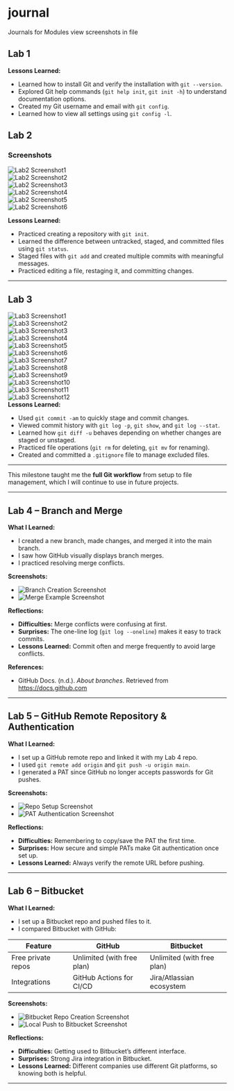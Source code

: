 # journal
Journals for Modules 
view screenshots in file

## Lab 1
**Lessons Learned:**
- Learned how to install Git and verify the installation with `git --version`.
- Explored Git help commands (`git help init`, `git init -h`) to understand documentation options.
- Created my Git username and email with `git config`.
- Learned how to view all settings using `git config -l`.

## Lab 2
### Screenshots
![Lab2 Screenshot1](Picture1.png)  
![Lab2 Screenshot2](Picture2.png)  
![Lab2 Screenshot3](Picture3.png)  
![Lab2 Screenshot4](Picture4.png)  
![Lab2 Screenshot5](Picture5.png)  
![Lab2 Screenshot6](Picture6.png)  

**Lessons Learned:**
- Practiced creating a repository with `git init`.
- Learned the difference between untracked, staged, and committed files using `git status`.
- Staged files with `git add` and created multiple commits with meaningful messages.
- Practiced editing a file, restaging it, and committing changes.

---

## Lab 3
![Lab3 Screenshot1](Picture7.png)  
![Lab3 Screenshot2](Picture8.png)  
![Lab3 Screenshot3](Picture9.png)  
![Lab3 Screenshot4](Picture10.png)  
![Lab3 Screenshot5](Picture11.png)  
![Lab3 Screenshot6](Picture12.png)  
![Lab3 Screenshot7](Picture13.png)  
![Lab3 Screenshot8](Picture14.png)  
![Lab3 Screenshot9](Picture15.png)  
![Lab3 Screenshot10](Picture16.png)  
![Lab3 Screenshot11](Picture17.png)  
![Lab3 Screenshot12](Picture18.png)  
**Lessons Learned:**
- Used `git commit -am` to quickly stage and commit changes.
- Viewed commit history with `git log -p`, `git show`, and `git log --stat`.
- Learned how `git diff -u` behaves depending on whether changes are staged or unstaged.
- Practiced file operations (`git rm` for deleting, `git mv` for renaming).
- Created and committed a `.gitignore` file to manage excluded files.

---

This milestone taught me the **full Git workflow** from setup to file management, which I will continue to use in future projects.

---

## Lab 4 – Branch and Merge  

**What I Learned:**  
- I created a new branch, made changes, and merged it into the main branch.  
- I saw how GitHub visually displays branch merges.  
- I practiced resolving merge conflicts.  

**Screenshots:**  
- ![Branch Creation Screenshot](add-link-here)  
- ![Merge Example Screenshot](add-link-here)  

**Reflections:**  
- **Difficulties:** Merge conflicts were confusing at first.  
- **Surprises:** The one-line log (`git log --oneline`) makes it easy to track commits.  
- **Lessons Learned:** Commit often and merge frequently to avoid large conflicts.  

**References:**  
- GitHub Docs. (n.d.). *About branches*. Retrieved from https://docs.github.com  

---

## Lab 5 – GitHub Remote Repository & Authentication  

**What I Learned:**  
- I set up a GitHub remote repo and linked it with my Lab 4 repo.  
- I used `git remote add origin` and `git push -u origin main`.  
- I generated a PAT since GitHub no longer accepts passwords for Git pushes.  

**Screenshots:**  
- ![Repo Setup Screenshot](add-link-here)  
- ![PAT Authentication Screenshot](add-link-here)  

**Reflections:**  
- **Difficulties:** Remembering to copy/save the PAT the first time.  
- **Surprises:** How secure and simple PATs make Git authentication once set up.  
- **Lessons Learned:** Always verify the remote URL before pushing.  

---

## Lab 6 – Bitbucket  

**What I Learned:**  
- I set up a Bitbucket repo and pushed files to it.  
- I compared Bitbucket with GitHub:  

| Feature | GitHub | Bitbucket |  
|---------|--------|-----------|  
| Free private repos | Unlimited (with free plan) | Unlimited (with free plan) |  
| Integrations | GitHub Actions for CI/CD | Jira/Atlassian ecosystem |  

**Screenshots:**  
- ![Bitbucket Repo Creation Screenshot](add-link-here)  
- ![Local Push to Bitbucket Screenshot](add-link-here)  

**Reflections:**  
- **Difficulties:** Getting used to Bitbucket’s different interface.  
- **Surprises:** Strong Jira integration in Bitbucket.  
- **Lessons Learned:** Different companies use different Git platforms, so knowing both is helpful.  


---

